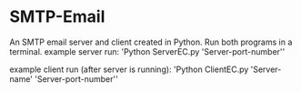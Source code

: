 # SMTP-Email
An SMTP email server and client created in Python. Run both programs in a terminal. 
example server run: 'Python ServerEC.py 'Server-port-number''

example client run (after server is running): 'Python ClientEC.py 'Server-name' 'Server-port-number''

